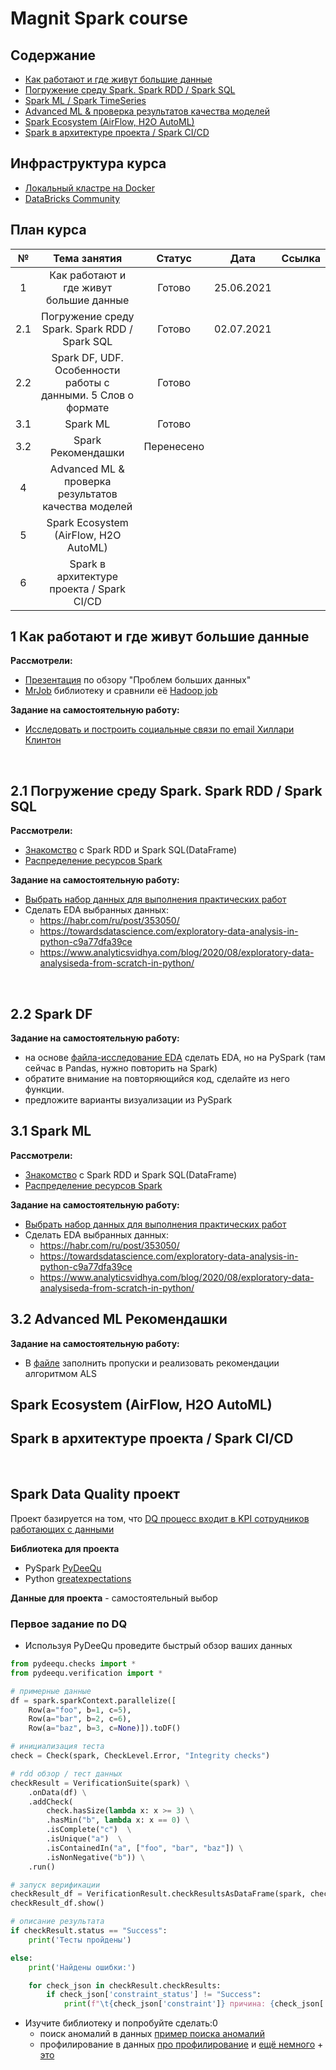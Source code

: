 # Magnit Spark course

## Cодержание
- [Как работают и где живут большие данные](#t1)
- [Погружение среду Spark. Spark RDD / Spark SQL](#t2)
- [Spark ML / Spark TimeSeries](#t4)
- [Advanced ML & проверка результатов качества моделей](#t5)
- [Spark Ecosystem (AirFlow, H2O AutoML)](#t7)
- [Spark в архитектуре проекта / Spark CI/CD](#t8)



## Инфраструктура курса

- [Локальный кластре на Docker](https://github.com/NameArtem/hadoop-spark-standalone-docker)
- [DataBricks Community](/tutorials/databricks_tutorial)

## План курса

|№|Тема занятия| Статус| Дата | Ссылка|
|:---:|:---:|:---:|:---:|:---:|
|1| Как работают и где живут большие данные |Готово |25.06.2021||
|2.1| Погружение среду Spark. Spark RDD / Spark SQL | Готово |02.07.2021||
|2.2| Spark DF, UDF. Особенности работы с данными. 5 Слов о формате | Готово |||
|3.1| Spark ML  |Готово |||
|3.2| Spark Рекомендашки |Перенесено |||
|4| Advanced ML & проверка результатов качества моделей | |||
|5| Spark Ecosystem (AirFlow, H2O AutoML) | |||
|6| Spark в архитектуре проекта / Spark CI/CD | |||



## 1 Как работают и где живут большие данные
<a name='t1'></a>

**Рассмотрели:**

- [Презентация](https://github.com/NameArtem/hse_spark_course/blob/mgnt_tech/pres/p1.pdf) по обзору "Проблем больших данных"
- [MrJob](https://github.com/NameArtem/hse_spark_course/tree/mgnt_tech/classwork/d1/3_MRJob_tutorial) библиотеку и сравнили её [Hadoop job](https://github.com/NameArtem/hse_spark_course/blob/mgnt_tech/classwork/d1/MapReduce%20%D1%81%20python(mrjob).ipynb)

**Задание на самостоятельную работу:**

- [Исследовать и построить социальные связи по email Хиллари Клинтон](https://github.com/NameArtem/hse_spark_course/blob/mgnt_tech/classwork/d1/3_MRJob_tutorial/3_3_emails/3_3.ipynb)

</br>

## 2.1 Погружение среду Spark. Spark RDD / Spark SQL
<a name='t2'></a>

**Рассмотрели:**

- [Знакомство](https://github.com/NameArtem/hse_spark_course/blob/mgnt_tech/pres/p2.pdf) с Spark RDD и Spark SQL(DataFrame)
- [Распределение ресурсов Spark](https://github.com/NameArtem/hse_spark_course/tree/mgnt_tech/classwork/d2)

**Задание на самостоятельную работу:**

- [Выбрать набор данных для выполнения практических работ](https://cseweb.ucsd.edu/~jmcauley/datasets.html#)
- Сделать EDA выбранных данных:
  - https://habr.com/ru/post/353050/
  - https://towardsdatascience.com/exploratory-data-analysis-in-python-c9a77dfa39ce
  - https://www.analyticsvidhya.com/blog/2020/08/exploratory-data-analysiseda-from-scratch-in-python/

</br>

## 2.2 Spark DF

**Задание на самостоятельную работу:**

- на основе [файла-исследование EDА](https://github.com/NameArtem/hse_spark_course/tree/mgnt_tech/works/eda_t1) сделать EDA, но на PySpark (там сейчас в Pandas, нужно повторить на Spark)
- обратите внимание на повторяющийся код, сделайте из него функции.
- предложите варианты визуализации из PySpark



## 3.1 Spark ML
<a name='t4'></a>

**Рассмотрели:**

- [Знакомство](https://github.com/NameArtem/hse_spark_course/blob/mgnt_tech/pres/p2.pdf) с Spark RDD и Spark SQL(DataFrame)
- [Распределение ресурсов Spark](https://github.com/NameArtem/hse_spark_course/tree/mgnt_tech/classwork/d2)

**Задание на самостоятельную работу:**

- [Выбрать набор данных для выполнения практических работ](https://cseweb.ucsd.edu/~jmcauley/datasets.html#)
- Сделать EDA выбранных данных:
  - https://habr.com/ru/post/353050/
  - https://towardsdatascience.com/exploratory-data-analysis-in-python-c9a77dfa39ce
  - https://www.analyticsvidhya.com/blog/2020/08/exploratory-data-analysiseda-from-scratch-in-python/



## 3.2 Advanced ML Рекомендашки

<a name='t5'></a>

**Задание на самостоятельную работу:**

- В [файле](https://github.com/NameArtem/hse_spark_course/tree/mgnt_tech/works/eda_t1) заполнить пропуски и реализовать рекомендации алгоритмом ALS

## Spark Ecosystem (AirFlow, H2O AutoML)

<a name='t7'></a>


## Spark в архитектуре проекта / Spark CI/CD

<a name='t8'></a>

</br>

## Spark Data Quality проект

Проект базируется на том, что [DQ процесс входит в KPI сотрудников работающих с данными](https://www.datafold.com/blog/the-state-of-data-quality-in-2021/)

**Библиотека для проекта**

- PySpark [PyDeeQu](https://pypi.org/project/pydeequ/)
- Python [greatexpectations](https://greatexpectations.io/)

**Данные для проекта** - самостоятельный выбор

### Первое задание по DQ

- Используя PyDeeQu проведите быстрый обзор ваших данных

```Python
from pydeequ.checks import *
from pydeequ.verification import *

# примерные данные
df = spark.sparkContext.parallelize([
    Row(a="foo", b=1, c=5),
    Row(a="bar", b=2, c=6),
    Row(a="baz", b=3, c=None)]).toDF()

# инициализация теста
check = Check(spark, CheckLevel.Error, "Integrity checks")

# rdd обзор / тест данных
checkResult = VerificationSuite(spark) \
    .onData(df) \
    .addCheck(
        check.hasSize(lambda x: x >= 3) \
        .hasMin("b", lambda x: x == 0) \
        .isComplete("c")  \
        .isUnique("a")  \
        .isContainedIn("a", ["foo", "bar", "baz"]) \
        .isNonNegative("b")) \
    .run()

# запуск верификации
checkResult_df = VerificationResult.checkResultsAsDataFrame(spark, checkResult)
checkResult_df.show()

# описание результата
if checkResult.status == "Success":
    print('Тесты пройдены')

else:
    print('Найдены ошибки:')

    for check_json in checkResult.checkResults:
        if check_json['constraint_status'] != "Success":
            print(f"\t{check_json['constraint']} причина: {check_json['constraint_message']}")
```

- Изучите библиотеку и попробуйте сделать:0
  - поиск аномалий в данных [пример поиска аномалий](https://www.reg.ru/blog/ishchem-anomalii-s-python-chast-1/)
  - профилирование в данных [про профилирование](https://www.machinelearningmastery.ru/automated-data-profiling-99523e51048e/) и [ещё немного](https://habr.com/ru/post/441538/) + [это](https://www.dvbi.ru/articles/reading/data-profiling-is-necessary-step-towards-building-DWH)



<br>
